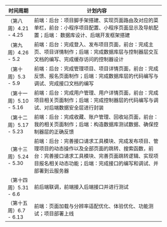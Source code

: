 |  时间周期  |  计划内容  |
|---  |---  |
| （第八周）4.21 - 4.25    |  前端：后台：项目脚手架搭建、实现页面路由及对应的菜单栏，前台：小程序项目配置、小程序页面显示及导航配置；后端： 数据库设计、后端开发框架搭建  |
| （第九周）4.26 - 5.2     |  前端：后台：完成登入、发布项目页面，前台：完成主页、项目详情制作；后端：完成数据库层与控制器层交互文档的编写、完成缓存访问的控制器设计 |
| （第十周）5.3 - 5.9      |  前端：后台：完成管理项目、项目详情页面，前台：完成反馈、报名页面制作；后端：完成数据库层的代码编写与调试、完成接口文档的编写 |
| （第十一周）5.10 - 5.16   |  前端：后台：完成用户管理、用户详情页面，前台：完成项目相关页面制作；后端：完成控制器层的代码编写与调试、对后端数据安全层进行封装 |
| （第十二周）5.17 - 5.23   |  前端：后台：完成收藏、账户管理、回收站页面，前台：我的相关页面制作；后端：构造数据库测试数据、确保控制器层的正确反馈 |
| （第十三周）5.24 - 5.30   |  前端：后台：完善接口请求工具模块、完成发布项目、管理项目的动态操作以及全部页面的跳转、搜索函数，前台：完善接口请求工具模块、完善页面跳转逻辑、实现项目报名相关动态功能；后端：完成接口的编写和调试、并部署到云服务器 |
| （第十四周）5.31 - 6.6    |  前后端联调，前端接入后端接口并进行测试 |
| （第十五周）6.7 - 6.13    |  前端：页面加载与分辨率适配优化、体验优化、功能测试；项目部署上线  |
